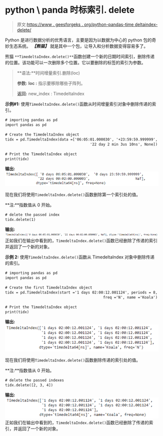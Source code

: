 # python \ panda 时标索引. delete

> 原文:[https://www . geesforgeks . org/python-pandas-time deltaindex-delete/](https://www.geeksforgeeks.org/python-pandas-timedeltaindex-delete/)

Python 是进行数据分析的优秀语言，主要是因为以数据为中心的 python 包的奇妙生态系统。 ***【熊猫】*** 就是其中一个包，让导入和分析数据变得容易多了。

熊猫 `**TimedeltaIndex.delete()**`函数创建一个新的日期时间索引，删除传递的位置。该功能可以一次删除多个位置。它以要删除的标签的索引为参数。

> **语法:**时间增量索引.删除(loc)
> 
> **参数:**
> **loc :** 指示要移除哪些子阵列。
> 
> **返回:** new_index : TimedeltaIndex

**示例#1:** 使用`TimedeltaIndex.delete()`函数从时间增量索引对象中删除传递的索引。

```
# importing pandas as pd
import pandas as pd

# Create the TimedeltaIndex object
tidx = pd.TimedeltaIndex(data =['06:05:01.000030', '+23:59:59.999999',
                                       '22 day 2 min 3us 10ns', None])

# Print the TimedeltaIndex object
print(tidx)
```

**输出:**
![](img/dd2772b998fbfdf2bcba17cad4207713.png)

现在我们将使用`TimedeltaIndex.delete()`函数删除第一个索引处的值。

**注:**指数值从 0 开始。

```
# delete the passed index
tidx.delete(1)
```

**输出:**
![](img/5ce4419dbd13fa119021ccc8717a4d08.png)
正如我们在输出中看到的，`TimedeltaIndex.delete()`函数已经删除了传递的索引并返回了一个新的对象。

**示例 2:** 使用`TimedeltaIndex.delete()`函数从 TimedeltaIndex 对象中删除传递的索引。

```
# importing pandas as pd
import pandas as pd

# Create the first TimedeltaIndex object
tidx = pd.TimedeltaIndex(start ='1 days 02:00:12.001124', periods = 8,
                                             freq ='N', name ='Koala')

# Print the TimedeltaIndex object
print(tidx)
```

**输出:**
![](img/2609c22ae87c99f791685273cfa64473.png)

现在我们将使用`TimedeltaIndex.delete()`函数删除传递的索引处的值。

**注:**指数值从 0 开始。

```
# delete the passed indexes
tidx.delete([2, 3, 4])
```

**输出:**
![](img/778d90086443c94a6b4420cf5b963a0b.png)
正如我们在输出中看到的，`TimedeltaIndex.delete()`函数已经删除了传递的索引，并返回了一个新的对象。